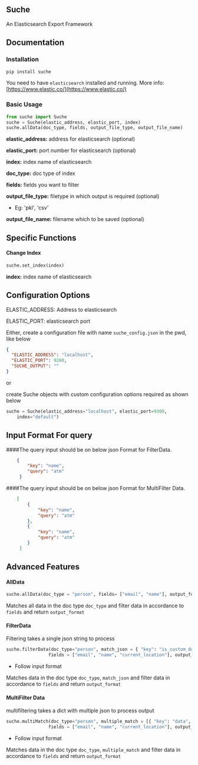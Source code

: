 Suche
------

An Elasticsearch Export Framework
 
## Documentation

### Installation

```bash
pip install suche
```

You need to have ```elasticsearch``` installed and running. 
More info: [https://www.elastic.co/](https://www.elastic.co/) 
    
### Basic Usage

```python
from suche import Suche
suche = Suche(elastic_address, elastic_port, index)
suche.allData(doc_type, fields, output_file_type, output_file_name)
```
**elastic_address:** address for elasticsearch (optional)

**elastic_port:** port number for elasticsearch (optional)

**index:** index name of elasticsearch

**doc_type:** doc type of index

**fields:** fields you want to filter

**output_file_type:** filetype in which output is required (optional)
- Eg: 'pkl', 'csv'

**output_file_name:** filename which to be saved (optional)


## Specific Functions

#### Change Index
```python
suche.set_index(index)
```
**index:** index name of elasticsearch


## Configuration Options


ELASTIC_ADDRESS: Address to elasticsearch

ELASTIC_PORT:  elasticsearch port

Either, create a configuration file with name ```suche_config.json``` 
in the pwd, like below

```json
{
  "ELASTIC_ADDRESS": "localhost",
  "ELASTIC_PORT": 9200,
  "SUCHE_OUTPUT": ""
}
```

or

create Suche objects with custom configuration options required 
as shown below

```python
suche = Suche(elastic_address="localhost", elastic_port=9300, 
    index="default")
```

## Input Format For query

####The query input should be on below json Format for FilterData.

```json
    {
        "key": "name",
        "query": "atm"
     }

```

####The query input should be on below json Format for MultiFilter Data.

```json
    [
        {
            "key": "name",
            "query": "atm"
        },
        {
            "key": "name",
            "query": "atm"
        }
     ]


```

## Advanced Features

#### AllData

```python
suche.allData(doc_type = "person", fields= ["email", "name"], output_format= 'csv')
```
Matches all data in the doc type ```doc_type``` and filter data 
in accordance to ```fields``` and return  ```output_format```

#### FilterData

Filtering takes a single json string to process

```python
suche.filterData(doc_type="person", match_json = { "key": "is_custom_domain", "query": "false" }, 
                fields = ["email", "name", "current_location"], output_format= 'pkl')
```
* Follow input format

Matches data in the doc type ```doc_type```, ```match_json``` and filter data 
in accordance to ```fields``` and return ```output_format```


#### MultiFilter Data

multifiltering takes a dict with multiple json to process output

```python
suche.multiMatch(doc_type="person", multiple_match = [{ "key": "data", "query": "false" }, { "key": "country", "query": "India" }],
                fields = ["email", "name", "current_location"], output_format= 'pkl')
```
* Follow input format

Matches data in the doc type ```doc_type```, ```multiple_match``` and filter data 
in accordance to ```fields``` and return ```output_format```